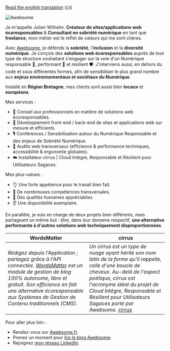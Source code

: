 [Read the english translation](README.en.md)  :gb:

![Awebsome](https://awebsome.fr/static/julien-wilhelm-awebsome-logo-2.png)

Je m'appelle Julien Wilhelm. **Créateur de sites/applications web écoresponsables** & **Consultant en sobriété numérique** en tant que **freelance**, mon métier est le reflet de valeurs qui me sont chères. 

Avec [Awebsome](https://awebsome.fr), je défends la **sobriété**, l'**inclusion** et la **diversité numérique**. Je conçois des **solutions web écoresponsables** auprès de tout type de structure souhaitant s'engager sur la voie d'un Numérique responsable 🌿️, performant 🚀️ et résilient 🛡️. J'interviens aussi, en dehors du code et sous différentes formes, afin de sensibiliser le plus grand nombre aux **enjeux environnementaux et sociétaux du Numérique**.

Installé en **Région Bretagne**, mes clients sont aussi bien **locaux** et **européens**. 

Mes services :
- 🌱️ Conseil aux professionnels en matière de solutions web écoresponsables.
- 🚀 Développement front-end / back-end de sites et applications web sur mesure et efficients.
- 🎙️ Conférences / Sensibilisation autour du Numérique Responsable et des enjeux de Sobriété Numérique.
- 🔎 Audits web transversaux (efficience & performance techniques, accessibilité & ergonomie globales).
- ☁️ Installateur cirrus | Cloud Intègre, Responsable et Résilient pour Utilisateurs Sagaces.

Mes plus-values :
- 👌 Une forte appétence pour le travail bien fait.
- 💪 De nombreuses compétences transversales.
- 🤝 Des qualités humaines appréciables.
- 👂 Une disponibilité exemplaire.

En parallèle, je suis en charge de deux projets bien différents, mais partageant un même but : être, dans leur domaine respectif, **une alternative performante à d'autres solutions web techniquement disproportionnées**.

WordsMatter | cirrus
------------ | -------------
_Rédigez depuis l'Application ; partagez grâce à l'API connectée. [WordsMatter](https://github.com/AwebsomeFr/WordsMatter) est un module de gestion de blog 100% autonome, libre et gratuit. Son efficience en fait une alternative écoresponsable aux Systèmes de Gestion de Contenu traditionnels (CMS)._ | _Un cirrus est un type de nuage ayant hérité son nom latin de la forme qu'il rappelle, celle d'une boucle de cheveux. Au-delà de l'aspect poétique, cirrus est l'acronyme idéal du projet de Cloud Intègre, Responsable et Résilient pour Utilisateurs Sagaces porté par Awebsome._ [cirrus](https://github.com/AwebsomeFr/cirrus)
 
Pour aller plus loin :

- Rendez-vous sur [Awebsome.fr](https://awebsome.fr).  
- Prenez un moment pour [lire le blog Awebsome](https://awebsome.fr/blog-awebsome/).  
- Rejoignez [mon réseau LinkedIn](https://www.linkedin.com/in/julien-wilhelm/).
